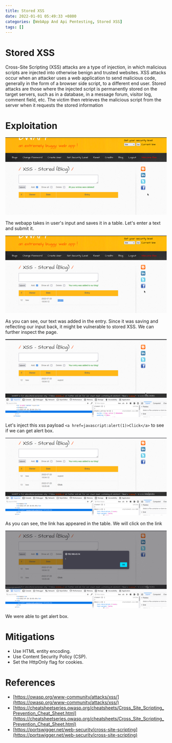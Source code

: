 ```yaml
---
title: Stored XSS
date: 2022-01-01 05:49:33 +0800
categories: [WebApp And Api Pentesting, Stored XSS]
tags: []  
---
```


# Stored XSS

Cross-Site Scripting (XSS) attacks are a type of injection, in which malicious scripts are injected into otherwise benign and trusted websites. XSS attacks occur when an attacker uses a web application to send malicious code, generally in the form of a browser side script, to a different end user. Stored attacks are those where the injected script is permanently stored on the target servers, such as in a database, in a message forum, visitor log, comment field, etc. The victim then retrieves the malicious script from the server when it requests the stored information

# Exploitation

![xsss](https://raw.githubusercontent.com/cyberkhalid/cyberkhalid.github.io/main/assets/img/ipentest/xsss1.png)

The webapp takes in user's input and saves it in a table. Let's enter a text and submit it.

![xsss](https://raw.githubusercontent.com/cyberkhalid/cyberkhalid.github.io/main/assets/img/ipentest/xsss2.png)

As you can see, our text was added in the entry. Since it was saving and reflecting our input back, it might be vulnerable to stored XSS. We can further inspect the page.

![xsss](https://raw.githubusercontent.com/cyberkhalid/cyberkhalid.github.io/main/assets/img/ipentest/xsss3.png)

Let's inject this xss payload `<a href=javascript:alert(1)>Click</a>` to see if we can get alert box.

![xsss](https://raw.githubusercontent.com/cyberkhalid/cyberkhalid.github.io/main/assets/img/ipentest/xsss4.png)

As you can see, the link has appeared in the table. We will click on the link

![xsss](https://raw.githubusercontent.com/cyberkhalid/cyberkhalid.github.io/main/assets/img/ipentest/xsss5.png)

We were able to get alert box.

# Mitigations

- Use HTML entity encoding.
- Use Content Security Policy (CSP).
- Set the HttpOnly flag for cookies.

# References

- [https://owasp.org/www-community/attacks/xss/](https://owasp.org/www-community/attacks/xss/)
- [https://cheatsheetseries.owasp.org/cheatsheets/Cross_Site_Scripting_Prevention_Cheat_Sheet.html](https://cheatsheetseries.owasp.org/cheatsheets/Cross_Site_Scripting_Prevention_Cheat_Sheet.html)
- [https://portswigger.net/web-security/cross-site-scripting](https://portswigger.net/web-security/cross-site-scripting)
